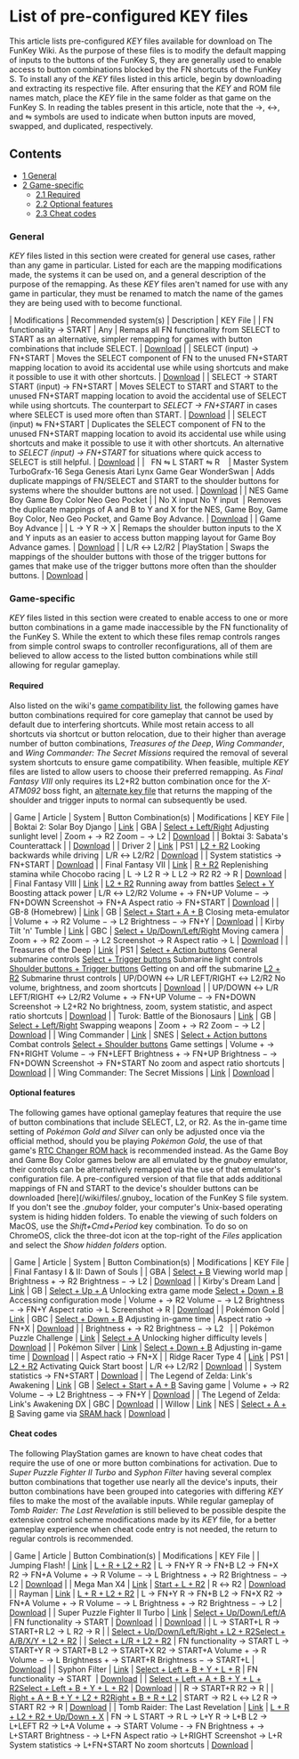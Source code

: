 # List of pre-configured KEY files


This article lists pre-configured _KEY_ files available for download on The FunKey Wiki. As the purpose of these files is to modify the default mapping of inputs to the buttons of the FunKey S, they are generally used to enable access to button combinations blocked by the FN shortcuts of the FunKey S. To install any of the _KEY_ files listed in this article, begin by downloading and extracting its respective file. After ensuring that the _KEY_ and ROM file names match, place the _KEY_ file in the same folder as that game on the FunKey S. In reading the tables present in this article, note that the →, ↔, and ⇋ symbols are used to indicate when button inputs are moved, swapped, and duplicated, respectively.

## Contents

* [1 General](#general)
* [2 Game-specific](#game-specific)
  - [2.1 Required](#required)
  - [2.2 Optional features](#optional-features)
  - [2.3 Cheat codes](#cheat-codes)

### General

_KEY_ files listed in this section were created for general use cases, rather than any game in particular. Listed for each are the mapping modifications made, the systems it can be used on, and a general description of the purpose of the remapping. As these _KEY_ files aren't named for use with any game in particular, they must be renamed to match the name of the games they are being used with to become functional.

| Modifications | Recommended system(s) | Description | KEY File |
| FN functionality → START | Any | Remaps all FN functionality from SELECT to START as an alternative, simpler remapping for games with button combinations that include SELECT. | [Download](/wiki/files/FN-Switch_Key_File.zip) |
| SELECT (input) → FN+START | Moves the SELECT component of FN to the unused FN+START mapping location to avoid its accidental use while using shortcuts and make it possible to use it with other shortcuts. | [Download](/wiki/files/Dedicated-FN-START-SELECT_Key_File.zip) |
| SELECT → START START (input) → FN+START | Moves SELECT to START and START to the unused FN+START mapping location to avoid the accidental use of SELECT while using shortcuts. The counterpart to _SELECT → FN+START_ in cases where SELECT is used more often than START. | [Download](/wiki/files/Dedicated-FN-SELECT-START_Key_File.zip) |
| SELECT (input) ⇋ FN+START | Duplicates the SELECT component of FN to the unused FN+START mapping location to avoid its accidental use while using shortcuts and make it possible to use it with other shortcuts. An alternative to _SELECT (input) → FN+START_ for situations where quick access to SELECT is still helpful. | [Download](/wiki/files/Duplicate-SELECT_Key_File.zip) |
|  ​ ​ ​FN ⇋ L START ⇋ R ​ ​ ​ | Master System TurboGrafx-16 Sega Genesis Atari Lynx Game Gear WonderSwan | Adds duplicate mappings of FN/SELECT and START to the shoulder buttons for systems where the shoulder buttons are not used. | [Download](/wiki/files/SELECT-START-Duplicate_Key_File.zip) |
| NES Game Boy Game Boy Color Neo Geo Pocket |
|  ​No X input No Y input ​ | Removes the duplicate mappings of A and B to Y and X for the NES, Game Boy, Game Boy Color, Neo Geo Pocket, and Game Boy Advance. | [Download](/wiki/files/No-X-Or-Y-Inputs_Key_File.zip) |
| Game Boy Advance |
| L → Y R → X | Remaps the shoulder button inputs to the X and Y inputs as an easier to access button mapping layout for Game Boy Advance games. | [Download](/wiki/files/LR-to-YX_Key_File.zip) |
| L/R ↔ L2/R2 | PlayStation | Swaps the mappings of the shoulder buttons with those of the trigger buttons for games that make use of the trigger buttons more often than the shoulder buttons. | [Download](/wiki/files/Shoulder-Trigger-Swap_Key_File.zip) |

### Game-specific

_KEY_ files listed in this section were created to enable access to one or more button combinations in a game made inaccessible by the FN functionality of the FunKey S. While the extent to which these files remap controls ranges from simple control swaps to controller reconfigurations, all of them are believed to allow access to the listed button combinations while still allowing for regular gameplay.

#### Required

Also listed on the wiki's [game compatibility list](/wiki/List_of_games_with_compatibility_issues#Games_that_require_adapted_controls "List of games with compatibility issues"), the following games have button combinations required for core gameplay that cannot be used by default due to interfering shortcuts. While most retain access to all shortcuts via shortcut or button relocation, due to their higher than average number of button combinations, _Treasures of the Deep_, _Wing Commander_, and _Wing Commander: The Secret Missions_ required the removal of several system shortcuts to ensure game compatibility. When feasible, multiple _KEY_ files are listed to allow users to choose their preferred remapping. As _Final Fantasy VIII_ only requires its L2+R2 button combination once for the _X-ATM092_ boss fight, an [alternate key file](/wiki/files/Final_Fantasy_VIII_Alternate_KEY_File.zip) that returns the mapping of the shoulder and trigger inputs to normal can subsequently be used.

| Game | Article | System | Button Combination(s) | Modifications | KEY File |
| Boktai 2: Solar Boy Django | [Link](https://en.wikipedia.org/wiki/Boktai_2:_Solar_Boy_Django.md "w:Boktai 2: Solar Boy Django") | GBA | <u>Select + Left/Right</u> Adjusting sunlight level | Zoom + → R2 Zoom − → L2 | [Download](/wiki/files/Boktai_2_-_Solar_Boy_Django_Key_File.zip) |
| Boktai 3: Sabata's Counterattack |  | [Download](/wiki/files/Boktai_3_-_Sabata%27s_Counterattack_Key_File.zip) |
| Driver 2 | [Link](https://en.wikipedia.org/wiki/Driver_2.md "w:Driver 2") | PS1 | <u>L2 + R2</u> Looking backwards while driving | L/R ↔ L2/R2 | [Download](/wiki/files/Driver_2_Key_File.zip) |
| System statistics → FN+START | [Download](/wiki/files/Driver_2_Alternative_Key_File.zip) |
| Final Fantasy VII | [Link](https://en.wikipedia.org/wiki/Final_Fantasy_VII.md "w:Final Fantasy VII") | <u>R + R2</u> Replenishing stamina while Chocobo racing | L → L2 R → L L2 → R2 R2 → R | [Download](/wiki/files/Final_Fantasy_VII_KEY_File.zip) |
| Final Fantasy VIII | [Link](https://en.wikipedia.org/wiki/Final_Fantasy_VIII.md "w:Final Fantasy VIII") | <u>L2 + R2</u> Running away from battles <u>Select + Y</u> Boosting attack power | L/R ↔ L2/R2 Volume + → FN+UP Volume − → FN+DOWN Screenshot → FN+A Aspect ratio → FN+START | [Download](/wiki/files/Final_Fantasy_VIII_KEY_File.zip) |
| GB-8 (Homebrew) | [Link](/wiki/List_of_emulatable_utilities#Emulation "List of emulatable utilities") | GB | <u>Select + Start + A + B</u> Closing meta-emulator | Volume + → R2 Volume − → L2 Brightness − → FN+Y | [Download](/wiki/files/GB-8_Key_File.zip) |
| Kirby Tilt 'n' Tumble | [Link](https://en.wikipedia.org/wiki/Kirby_Tilt_%27n%27_Tumble.md "w:Kirby Tilt 'n' Tumble") | GBC | <u>Select + Up/Down/Left/Right</u> Moving camera | Zoom + → R2 Zoom − → L2 Screenshot → R Aspect ratio → L | [Download](/wiki/files/Kirby_Tilt_%27n%27_Tumble.zip) |
| Treasures of the Deep | [Link](https://en.wikipedia.org/wiki/Treasures_in_the_Deep.md "w:Treasures in the Deep") | PS1 | <u>Select + Action buttons</u> General submarine controls <u>Select + Trigger buttons</u> Submarine light controls <u>Shoulder buttons + Trigger buttons</u> Getting on and off the submarine <u>L2 + R2</u> Submarine thrust controls | UP/DOWN ↔ L/R LEFT/RIGHT ↔ L2/R2 No volume, brightness, and zoom shortcuts | [Download](/wiki/files/Treasures_of_the_Deep_Key_File.zip) |
| UP/DOWN ↔ L/R LEFT/RIGHT ↔ L2/R2 Volume + → FN+UP Volume − → FN+DOWN Screenshot → L2+R2 No brightness, zoom, system statistic, and aspect ratio shortcuts | [Download](/wiki/files/Treasures_of_the_Deep_Alternative_Key_File.zip) |
| Turok: Battle of the Bionosaurs | [Link](https://en.wikipedia.org/wiki/Turok:_Battle_of_the_Bionosaurs.md "w:Turok: Battle of the Bionosaurs") | GB | <u>Select + Left/Right</u> Swapping weapons | Zoom + → R2 Zoom − → L2 | [Download](/wiki/files/Turok_-_Battle_of_the_Bionosaurs_Key_File.zip) |
| Wing Commander | [Link](https://en.wikipedia.org/wiki/Wing_Commander_(video_game).md "w:Wing Commander (video game)") | SNES | <u>Select + Action buttons</u> Combat controls <u>Select + Shoulder buttons</u> Game settings | Volume + → FN+RIGHT Volume − → FN+LEFT Brightness + → FN+UP Brightness − → FN+DOWN Screenshot → FN+START No zoom and aspect ratio shortcuts | [Download](/wiki/files/Wing_Commander_Key_File.zip) |
| Wing Commander: The Secret Missions | [Link](https://en.wikipedia.org/wiki/Wing_Commander_(franchise)#The_Secret_Missions "w:Wing Commander (franchise)") | [Download](/wiki/files/Wing_Commander_-_The_Secret_Missions_Key_File.zip) |

#### Optional features

The following games have optional gameplay features that require the use of button combinations that include SELECT, L2, or R2. As the in-game time setting of _Pokémon Gold and Silver_ can only be adjusted once via the official method, should you be playing _Pokémon Gold_, the use of that game's [RTC Changer ROM hack](/wiki/List_of_recommended_ROM_hacks#Improvement_hacks "List of recommended ROM hacks") is recommended instead. As the Game Boy and Game Boy Color games below are all emulated by the _gnuboy_ emulator, their controls can be alternatively remapped via the use of that emulator's configuration file. A pre-configured version of that file that adds additional mappings of FN and START to the device's shoulder buttons can be downloaded [here](/wiki/files/.gnuboy_ location of the FunKey S file system. If you don't see the _.gnuboy_ folder, your computer's Unix-based operating system is hiding hidden folders. To enable the viewing of such folders on MacOS, use the _Shift+Cmd+Period_ key combination. To do so on ChromeOS, click the three-dot icon at the top-right of the _Files_ application and select the _Show hidden folders_ option.

| Game | Article | System | Button Combination(s) | Modifications | KEY File |
| Final Fantasy I & II: Dawn of Souls |  | GBA | <u>Select + B</u> Viewing world map | Brightness + → R2 Brightness − → L2 | [Download](/wiki/files/Final_Fantasy_I_%26_II_-_Dawn_of_Souls_Key_File.zip) |
| Kirby's Dream Land | [Link](https://en.wikipedia.org/wiki/Kirby%27s_Dream_Land.md "w:Kirby's Dream Land") | GB | <u>Select + Up + A</u> Unlocking extra game mode <u>Select + Down + B</u> Accessing configuration mode | Volume + → R2 Volume − → L2 Brightness − → FN+Y Aspect ratio → L Screenshot → R | [Download](/wiki/files/Kirby%27s_Dream_Land_Key_File.zip) |
| Pokémon Gold | [Link](https://en.wikipedia.org/wiki/Pok%C3%A9mon_Gold_and_Silver.md "w:Pokémon Gold and Silver") | GBC | <u>Select + Down + B</u> Adjusting in-game time | Aspect ratio → FN+X | [Download](/wiki/files/Pokemon_Gold_Key_File.zip) |
|  ​ ​Brightness + → R2 Brightness − → L2 ​ ​ |
| Pokémon Puzzle Challenge | [Link](https://en.wikipedia.org/wiki/Pok%C3%A9mon_Puzzle_Challenge.md "w:Pokémon Puzzle Challenge") | <u>Select + A</u> Unlocking higher difficulty levels | [Download](/wiki/files/Pokemon_Puzzle_Challenge_Key_File.zip) |
| Pokémon Silver | [Link](https://en.wikipedia.org/wiki/Pok%C3%A9mon_Gold_and_Silver.md "w:Pokémon Gold and Silver") | <u>Select + Down + B</u> Adjusting in-game time | [Download](/wiki/files/Pokemon_Silver_Key_File.zip) |
| Aspect ratio → FN+X |
| Ridge Racer Type 4 | [Link](https://en.wikipedia.org/wiki/R4:_Ridge_Racer_Type_4.md "w:R4: Ridge Racer Type 4") | PS1 | <u>L2 + R2</u> Activating Quick Start boost | L/R ↔ L2/R2 | [Download](/wiki/files/Ridge_Racer_Type_4_Key_File.zip) |
| System statistics → FN+START | [Download](/wiki/files/Ridge_Racer_Type_4_Alternative_Key_File.zip) |
| The Legend of Zelda: Link's Awakening | [Link](https://en.wikipedia.org/wiki/The_Legend_of_Zelda:_Link%27s_Awakening.md "w:The Legend of Zelda: Link's Awakening") | GB | <u>Select + Start + A + B</u> Saving game | Volume + → R2 Volume − → L2 Brightness − → FN+Y | [Download](/wiki/files/The_Legend_of_Zelda_-_Link%27s_Awakening_KEY_File.zip) |
| The Legend of Zelda: Link's Awakening DX | GBC | [Download](/wiki/files/The_Legend_of_Zelda_-_Link%27s_Awakening_DX_KEY_File.zip) |
| Willow | [Link](https://en.wikipedia.org/wiki/Willow_(Capcom_arcade_game).md "w:Willow (Capcom arcade game)") | NES | <u>Select + A + B</u> Saving game via [SRAM hack](/wiki/List_of_recommended_ROM_hacks#SRAM_hacks "List of recommended ROM hacks") | [Download](/wiki/files/Willow_Key_File.zip) |

#### Cheat codes

The following PlayStation games are known to have cheat codes that require the use of one or more button combinations for activation. Due to _Super Puzzle Fighter II Turbo_ and _Syphon Filter_ having several complex button combinations that together use nearly all the device's inputs, their button combinations have been grouped into categories with differing _KEY_ files to make the most of the available inputs. While regular gameplay of _Tomb Raider: The Last Revelation_ is still believed to be possible despite the extensive control scheme modifications made by its _KEY_ file, for a better gameplay experience when cheat code entry is not needed, the return to regular controls is recommended.

| Game | Article | Button Combination(s) | Modifications | KEY File |
| Jumping Flash! | [Link](https://en.wikipedia.org/wiki/Jumping_Flash! "w:Jumping Flash!") | <u>L + R + L2 + R2</u> | L → FN+Y R → FN+B L2 → FN+X R2 → FN+A Volume + → R Volume − → L Brightness + → R2 Brightness − → L2 | [Download](/wiki/files/Jumping_Flash%21_Key_File.zip) |
| Mega Man X4 | [Link](https://en.wikipedia.org/wiki/Mega_Man_X4.md "w:Mega Man X4") | <u>Start + L + R2</u> | R ↔ R2 | [Download](/wiki/files/Mega_Man_X4_Key_File.zip) |
| Rayman | [Link](https://en.wikipedia.org/wiki/Rayman_(video_game).md "w:Rayman (video game)") | <u>L + R + L2 + R2</u> | L → FN+Y R → FN+B L2 → FN+X R2 → FN+A Volume + → R Volume − → L Brightness + → R2 Brightness − → L2 | [Download](/wiki/files/Rayman_Key_File.zip) |
| Super Puzzle Fighter II Turbo | [Link](https://en.wikipedia.org/wiki/Super_Puzzle_Fighter_II_Turbo.md "w:Super Puzzle Fighter II Turbo") |  ​<u>Select + Up/Down/Left/A</u> ​ | FN functionality → START | [Download](/wiki/files/Super_Puzzle_Fighter_II_Turbo_Key_File_One.zip) |
| [Download](/wiki/files/Super_Puzzle_Fighter_II_Turbo_Key_File_Two.zip) |
| L → START+L R → START+R L2 → L R2 → R |
| <u>Select + Up/Down/Left/Right + L2 + R2</u><u>Select + A/B/X/Y + L2 + R2</u> |
| <u>Select + L/R + L2 + R2</u> | FN functionality → START L → START+Y R → START+B L2 → START+X R2 → START+A Volume + → R Volume − → L Brightness + → START+R Brightness − → START+L | [Download](/wiki/files/Super_Puzzle_Fighter_II_Turbo_Key_File_Three.zip) |
| Syphon Filter | [Link](https://en.wikipedia.org/wiki/Syphon_Filter.md "w:Syphon Filter") | <u>Select + Left + B + Y + L + R</u> |  ​FN functionality → START ​ | [Download](/wiki/files/Syphon_Filter_Key_File_One.zip) |
| <u>Select + Left + A + B + Y + L + R2Select + Left + B + Y + L + R2</u> | [Download](/wiki/files/Syphon_Filter_Key_File_Two.zip) |
| R → START+R R2 → R |
| <u>Right + A + B + Y + L2 + R2Right + B + R + L2</u> | START → R2 L ↔ L2 R → START R2 → R | [Download](/wiki/files/Syphon_Filter_Key_File_Three.zip) |
| Tomb Raider: The Last Revelation | [Link](https://en.wikipedia.org/wiki/Tomb_Raider:_The_Last_Revelation.md "w:Tomb Raider: The Last Revelation") | <u>L + R + L2 + R2 + Up/Down + X</u> | FN → L START → R L → L+Y R → L+B L2 → L+LEFT R2 → L+A Volume + → START Volume - → FN Brightness + → L+START Brightness - → L+FN Aspect ratio → L+RIGHT Screenshot → L+R System statistics → L+FN+START No zoom shortcuts | [Download](/wiki/files/Tomb_Raider_-_The_Last_Revelation_Key_File.zip) |

